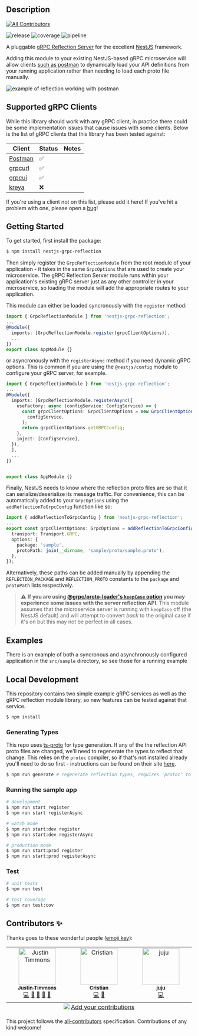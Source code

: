 ## Description
<!-- ALL-CONTRIBUTORS-BADGE:START - Do not remove or modify this section -->
[![All Contributors](https://img.shields.io/badge/all_contributors-3-orange.svg?style=flat-square)](#contributors-)
<!-- ALL-CONTRIBUTORS-BADGE:END -->

![release](https://gitlab.com/jtimmons/nestjs-grpc-reflection-module/-/badges/release.svg?order_by=release_at)
![coverage](https://gitlab.com/jtimmons/nestjs-grpc-reflection-module/badges/master/coverage.svg)
![pipeline](https://gitlab.com/jtimmons/nestjs-grpc-reflection-module/badges/master/pipeline.svg)

A pluggable [gRPC Reflection Server](https://github.com/grpc/grpc/blob/master/doc/server-reflection.md) for the excellent [NestJS](https://github.com/nestjs/nest) framework.

Adding this module to your existing NestJS-based gRPC microservice will allow clients [such as postman](https://blog.postman.com/postman-now-supports-grpc/) to dynamically load your API definitions from your running application rather than needing to load each proto file manually.

![example of reflection working with postman](https://gitlab.com/jtimmons/nestjs-grpc-reflection-module/-/raw/master/images/example.gif)

## Supported gRPC Clients
While this library should work with any gRPC client, in practice there could be some implementation issues that cause issues with some clients. Below is the list of gRPC clients that this library has been tested against:

| Client                                             | Status             | Notes |
| ---                                                | ---                | ---   |
| [Postman](https://www.postman.com/)                | :white_check_mark: |       |
| [grpcurl](https://github.com/fullstorydev/grpcurl) | :white_check_mark: |       |
| [grpcui](https://github.com/fullstorydev/grpcui)   | :white_check_mark: |       |
| [kreya](https://kreya.app/)                        | :x:                |       |

If you're using a client not on this list, please add it here! If you've hit a problem with one, please open a [bug](https://gitlab.com/jtimmons/nestjs-grpc-reflection-module/-/issues)!

## Getting Started

To get started, first install the package:

```bash
$ npm install nestjs-grpc-reflection
```

Then simply register the `GrpcReflectionModule` from the root module of your application - it takes in the same `GrpcOptions` that are used to create your microservice. The gRPC Reflection Server module runs within your application's existing gRPC server just as any other controller in your microservice, so loading the module will add the appropriate routes to your application.

This module can either be loaded syncronously with the `register` method:
```ts
import { GrpcReflectionModule } from 'nestjs-grpc-reflection';
...
@Module({
  imports: [GrpcReflectionModule.register(grpcClientOptions)],
  ...
})
export class AppModule {}
```

or asyncronously with the `registerAsync` method if you need dynamic gRPC options. This is common if you are using the `@nestjs/config` module to configure your gRPC server, for example.
```ts
import { GrpcReflectionModule } from 'nestjs-grpc-reflection';
...
@Module({
  imports: [GrpcReflectionModule.registerAsync({
    useFactory: async (configService: ConfigService) => {
      const grpcClientOptions: GrpcClientOptions = new GrpcClientOptions(
        configService,
      );
      return grpcClientOptions.getGRPCConfig;
    },
    inject: [ConfigService],
  }),
  ],
  ...
})


export class AppModule {}
```

Finally, NestJS needs to know where the reflection proto files are so that it can serialize/deserialize its message traffic. For convenience, this can be automatically added to your `GrpcOptions` using the `addReflectionToGrpcConfig` function like so:

```ts
import { addReflectionToGrpcConfig } from 'nestjs-grpc-reflection';
...
export const grpcClientOptions: GrpcOptions = addReflectionToGrpcConfig({
  transport: Transport.GRPC,
  options: {
    package: 'sample',
    protoPath: join(__dirname, 'sample/proto/sample.proto'),
  },
});
```

Alternatively, these paths can be added manually by appending the `REFLECTION_PACKAGE` and `REFLECTION_PROTO` constants to the `package` and `protoPath` lists respectively.

> :warning: **If you are using [@grpc/proto-loader's `keepCase` option](https://github.com/grpc/grpc-node/blob/master/packages/proto-loader/README.md) you may experience some issues with the server reflection API**. This module assumes that the microservice server is running with `keepCase` off (the NestJS default) and will attempt to convert *back* to the original case if it's on but this may not be perfect in all cases.

## Examples
There is an example of both a syncronous and asynchronously configured application in the `src/sample` directory, so see those for a running example

## Local Development

This repository contains two simple example gRPC services as well as the gRPC reflection module library, so new features can be tested against that service.

```bash
$ npm install
```

### Generating Types

This repo uses [ts-proto](https://github.com/stephenh/ts-proto/blob/main/NESTJS.markdown) for type generation. If any of the the reflection API proto files are changed, we'll need to regenerate the types to reflect that change. This relies on the `protoc` compiler, so if that's not installed already you'll need to do so first - instructions can be found on their site [here](https://grpc.io/docs/protoc-installation/).

```bash
$ npm run generate # regenerate reflection types, requires 'protoc' to be installed
```

### Running the sample app

```bash
# development
$ npm run start register
$ npm run start registerAsync

# watch mode
$ npm run start:dev register
$ npm run start:dev registerAsync

# production mode
$ npm run start:prod register
$ npm run start:prod registerAsync
```

### Test

```bash
# unit tests
$ npm run test

# test coverage
$ npm run test:cov
```

## Contributors ✨

Thanks goes to these wonderful people ([emoji key](https://allcontributors.org/docs/en/emoji-key)):

<!-- ALL-CONTRIBUTORS-LIST:START - Do not remove or modify this section -->
<!-- prettier-ignore-start -->
<!-- markdownlint-disable -->
<table>
  <tbody>
    <tr>
      <td align="center" valign="top" width="14.28%"><a href="https://gitlab.com/jtimmons"><img src="https://gitlab.com/uploads/-/system/user/avatar/839414/avatar.png?s=100" width="100px;" alt="Justin Timmons"/><br /><sub><b>Justin Timmons</b></sub></a><br /><a href="https://gitlab.com/jtimmons/nestjs-grpc-reflection-module/commits/master" title="Code">💻</a> <a href="https://gitlab.com/jtimmons/nestjs-grpc-reflection-module/commits/master" title="Documentation">📖</a> <a href="#ideas-jtimmons" title="Ideas, Planning, & Feedback">🤔</a> <a href="#maintenance-jtimmons" title="Maintenance">🚧</a> <a href="#projectManagement-jtimmons" title="Project Management">📆</a></td>
      <td align="center" valign="top" width="14.28%"><a href="https://gitlab.com/cblazquez"><img src="https://gitlab.com/uploads/-/system/user/avatar/3037442/avatar.png?s=100" width="100px;" alt="Cristian"/><br /><sub><b>Cristian</b></sub></a><br /><a href="https://gitlab.com/jtimmons/nestjs-grpc-reflection-module/commits/master" title="Code">💻</a> <a href="https://gitlab.com/jtimmons/nestjs-grpc-reflection-module/commits/master" title="Documentation">📖</a></td>
      <td align="center" valign="top" width="14.28%"><a href="https://gitlab.com/gliheng"><img src="https://secure.gravatar.com/avatar/62a73f3cd5a324fb02065a00c1b9e3f2?s=80&d=identicon?s=100" width="100px;" alt="juju"/><br /><sub><b>juju</b></sub></a><br /><a href="https://gitlab.com/jtimmons/nestjs-grpc-reflection-module/commits/master" title="Code">💻</a></td>
    </tr>
  </tbody>
  <tfoot>
    <tr>
      <td align="center" size="13px" colspan="7">
        <img src="https://raw.githubusercontent.com/all-contributors/all-contributors-cli/1b8533af435da9854653492b1327a23a4dbd0a10/assets/logo-small.svg">
          <a href="https://all-contributors.js.org/docs/en/bot/usage">Add your contributions</a>
        </img>
      </td>
    </tr>
  </tfoot>
</table>

<!-- markdownlint-restore -->
<!-- prettier-ignore-end -->

<!-- ALL-CONTRIBUTORS-LIST:END -->

This project follows the [all-contributors](https://github.com/all-contributors/all-contributors) specification. Contributions of any kind welcome!
